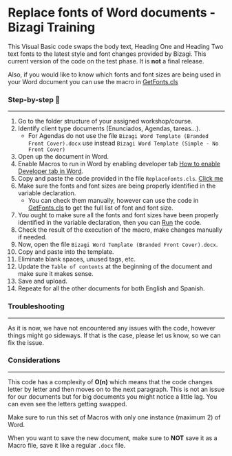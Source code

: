 # Replace fonts of Word documents - Bizagi Training

This Visual Basic code swaps the body text, Heading One and Heading Two text fonts to the latest style and font changes provided by Bizagi.
This current version of the code on the test phase. It is **not** a final release.

Also, if you would like to know which fonts and font sizes are being used in your Word document you can use the macro in [GetFonts.cls](https://github.com/sebasgraciavalderrama/BizagiTraining/blob/main/GetFonts.cls)



### Step-by-step :mag_right:
***
1. Go to the folder structure of your assigned workshop/course.
2. Identify client type documents (Enunciados, Agendas, tareas...).
    - For Agendas do not use the file `Bizagi Word Template (Branded Front Cover).docx` use instead `Bizagi Word Template (Simple - No Front Cover)`
3. Open up the document in Word.
5. Enable Macros to run in Word by enabling developer tab [How to enable Developer tab in Word](https://support.microsoft.com/en-us/office/show-the-developer-tab-in-word-e356706f-1891-4bb8-8d72-f57a51146792).
6. Copy and paste the code provided in the file `ReplaceFonts.cls`. [Click me](https://postimg.cc/RW3HRKGP)
7. Make sure the fonts and font sizes are being properly identified in the variable declaration.
    - You can check them manually, however can use the code in [GetFonts.cls](https://github.com/sebasgraciavalderrama/BizagiTraining/blob/main/GetFonts.cls) to get the full list of font and font size.
8. You ought to make sure all the fonts and font sizes have been properly identified in the variable declaration, then you can [Run](https://postimg.cc/F1Rs3mTp) the code.
9. Check the result of the execution of the macro, make changes manually if needed.
10. Now, open the file `Bizagi Word Template (Branded Front Cover).docx`. 
11. Copy and paste into the template.
12. Eliminate blank spaces, unused tags, etc.
13. Update the `Table of contents` at the beginning of the document and make sure it makes sense.
10. Save and upload.
11. Repeate for all the other documents for both English and Spanish.


### Troubleshooting
***
As it is now, we have not encountered any issues with the code, however things might go sideways. If that is the case, please let us know, so we can fix the issue.

### Considerations
***
This code has a complexity of **O(n)** which means that the code changes letter by letter and then moves on to the next paragraph. This is not an issue for our documents but for big documents you might notice a little lag. You can even see the letters getting swapped.

Make sure to run this set of Macros with only one instance (maximum 2) of Word.

When you want to save the new document, make sure to **NOT** save it as a Macro file, save it like a regular `.docx` file.





